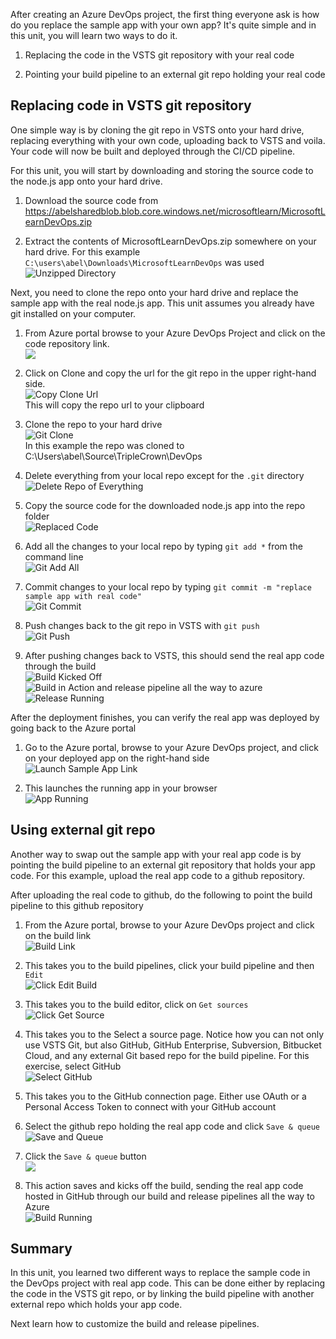 After creating an Azure DevOps project, the first thing everyone ask is how do you replace the sample app with your own app? It's quite simple and in this unit, you will learn two ways to do it.

1. Replacing the code in the VSTS git repository with your real code

2. Pointing your build pipeline to an external git repo holding your real code

## Replacing code in VSTS git repository

One simple way is by cloning the git repo in VSTS onto your hard drive, replacing everything with your own code, uploading back to VSTS and voila. Your code will now be built and deployed through the CI/CD pipeline.

For this unit, you will start by downloading and storing the source code to the node.js app onto your hard drive.

1. Download the source code from <https://abelsharedblob.blob.core.windows.net/microsoftlearn/MicrosoftLearnDevOps.zip>

2. Extract the contents of MicrosoftLearnDevOps.zip somewhere on your hard drive. For this example `C:\users\abel\Downloads\MicrosoftLearnDevOps` was used  
![Unzipped Directory](/media-draft/2-unzippedfolder.png)

Next, you need to clone the repo onto your hard drive and replace the sample app with the real node.js app. This unit assumes you already have git installed on your computer.

1. From Azure portal browse to your Azure DevOps Project and click on the code repository link.  
![](/media-draft/2-browsetorepolink.png)

2. Click on Clone and copy the url for the git repo in the upper right-hand side.  
![Copy Clone Url](/media-draft/2-copycloneurl.png)  
This will copy the repo url to your clipboard

3. Clone the repo to your hard drive  
![Git Clone](/media-draft/2-gitclone.png)  
In this example the repo was cloned to C:\Users\abel\Source\TripleCrown\DevOps

4. Delete everything from your local repo except for the `.git` directory  
![Delete Repo of Everything](/media-draft/2-deleterepoofeverything.png)

5. Copy the source code for the downloaded node.js app into the repo folder  
![Replaced Code](/media-draft/2-replacedeverything.png)

6. Add all the changes to your local repo by typing `git add *` from the command line  
![Git Add All](/media-draft/2-gitaddall.png)

7. Commit changes to your local repo by typing `git commit -m "replace sample app with real code"`  
![Git Commit](/media-draft/2-gitcommit.png)

8. Push changes back to the git repo in VSTS with `git push`  
![Git Push](/media-draft/2-gitpush.png)

9. After pushing changes back to VSTS, this should send the real app code through the build  
![Build Kicked Off](/media-draft/2-buildkickedoff.png)  
![Build in Action](/media-draft/2-buildinaction.png)
 and release pipeline all the way to azure  
 ![Release Running](/media-draft/2-releaserunning.png)

 After the deployment finishes, you can verify the real app was deployed by going back to the Azure portal

 1. Go to the Azure portal, browse to your Azure DevOps project, and click on your deployed app on the right-hand side  
 ![Launch Sample App Link](/media-draft/2-launchapp.png)

 2. This launches the running app in your browser  
 ![App Running](/media-draft/2-apprunning.png)

## Using external git repo

Another way to swap out the sample app with your real app code is by pointing the build pipeline to an external git repository that holds your app code. For this example, upload the real app code to a github repository.

After uploading the real code to github, do the following to point the build pipeline to this github repository

1. From the Azure portal, browse to your Azure DevOps project and click on the build link  
![Build Link](/media-draft/2-buildlink.png)

2. This takes you to the build pipelines, click your build pipeline and then `Edit`  
![Click Edit Build](/media-draft/2-clickeditbuildlink.png)

3. This takes you to the build editor, click on `Get sources`  
![Click Get Source](/media-draft/2-clickgetsource.png)

4. This takes you to the Select a source page. Notice how you can not only use VSTS Git, but also GitHub, GitHub Enterprise, Subversion, Bitbucket Cloud, and any external Git based repo for the build pipeline. For this exercise, select GitHub  
![Select GitHub](/media-draft/2-selectgithub.png)

5. This takes you to the GitHub connection page. Either use OAuth or a Personal Access Token to connect with your GitHub account

6. Select the github repo holding the real app code and click `Save & queue`  
![Save and Queue](/media-draft/2-saveandqueue.png)

7. Click the `Save & queue` button  
![](/media-draft/2-saveandqueuedialog.png)

8. This action saves and kicks off the build, sending the real app code hosted in GitHub through our build and release pipelines all the way to Azure  
![Build Running](/media-draft/2-buildrunning.png)

## Summary

In this unit, you learned two different ways to replace the sample code in the DevOps project with real app code. This can be done either by replacing the code in the VSTS git repo, or by linking the build pipeline with another external repo which holds your app code.

Next learn how to customize the build and release pipelines.